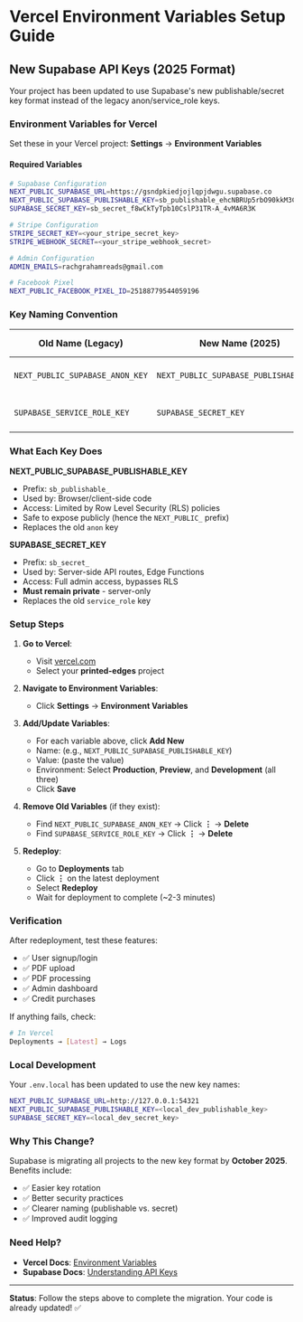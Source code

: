 # Vercel Environment Variables Setup Guide

## New Supabase API Keys (2025 Format)

Your project has been updated to use Supabase's new publishable/secret key format instead of the legacy anon/service_role keys.

### Environment Variables for Vercel

Set these in your Vercel project: **Settings** → **Environment Variables**

#### Required Variables

```bash
# Supabase Configuration
NEXT_PUBLIC_SUPABASE_URL=https://gsndpkiedjojlqpjdwgu.supabase.co
NEXT_PUBLIC_SUPABASE_PUBLISHABLE_KEY=sb_publishable_ehcNBRUp5rbO90kkM3CNuQ_v4c799cO
SUPABASE_SECRET_KEY=sb_secret_f8wCkTyTpb10CslP31TR-A_4vMA6R3K

# Stripe Configuration
STRIPE_SECRET_KEY=<your_stripe_secret_key>
STRIPE_WEBHOOK_SECRET=<your_stripe_webhook_secret>

# Admin Configuration
ADMIN_EMAILS=rachgrahamreads@gmail.com

# Facebook Pixel
NEXT_PUBLIC_FACEBOOK_PIXEL_ID=25188779544059196
```

### Key Naming Convention

| Old Name (Legacy) | New Name (2025) | Safe to Share? |
|-------------------|-----------------|----------------|
| `NEXT_PUBLIC_SUPABASE_ANON_KEY` | `NEXT_PUBLIC_SUPABASE_PUBLISHABLE_KEY` | ✅ Yes (client-side) |
| `SUPABASE_SERVICE_ROLE_KEY` | `SUPABASE_SECRET_KEY` | ❌ No (server-only) |

### What Each Key Does

**NEXT_PUBLIC_SUPABASE_PUBLISHABLE_KEY**
- Prefix: `sb_publishable_`
- Used by: Browser/client-side code
- Access: Limited by Row Level Security (RLS) policies
- Safe to expose publicly (hence the `NEXT_PUBLIC_` prefix)
- Replaces the old `anon` key

**SUPABASE_SECRET_KEY**
- Prefix: `sb_secret_`
- Used by: Server-side API routes, Edge Functions
- Access: Full admin access, bypasses RLS
- **Must remain private** - server-only
- Replaces the old `service_role` key

### Setup Steps

1. **Go to Vercel**:
   - Visit [vercel.com](https://vercel.com)
   - Select your **printed-edges** project

2. **Navigate to Environment Variables**:
   - Click **Settings** → **Environment Variables**

3. **Add/Update Variables**:
   - For each variable above, click **Add New**
   - Name: (e.g., `NEXT_PUBLIC_SUPABASE_PUBLISHABLE_KEY`)
   - Value: (paste the value)
   - Environment: Select **Production**, **Preview**, and **Development** (all three)
   - Click **Save**

4. **Remove Old Variables** (if they exist):
   - Find `NEXT_PUBLIC_SUPABASE_ANON_KEY` → Click **⋮** → **Delete**
   - Find `SUPABASE_SERVICE_ROLE_KEY` → Click **⋮** → **Delete**

5. **Redeploy**:
   - Go to **Deployments** tab
   - Click **⋮** on the latest deployment
   - Select **Redeploy**
   - Wait for deployment to complete (~2-3 minutes)

### Verification

After redeployment, test these features:

- ✅ User signup/login
- ✅ PDF upload
- ✅ PDF processing
- ✅ Admin dashboard
- ✅ Credit purchases

If anything fails, check:
```bash
# In Vercel
Deployments → [Latest] → Logs
```

### Local Development

Your `.env.local` has been updated to use the new key names:

```bash
NEXT_PUBLIC_SUPABASE_URL=http://127.0.0.1:54321
NEXT_PUBLIC_SUPABASE_PUBLISHABLE_KEY=<local_dev_publishable_key>
SUPABASE_SECRET_KEY=<local_dev_secret_key>
```

### Why This Change?

Supabase is migrating all projects to the new key format by **October 2025**. Benefits include:

- ✅ Easier key rotation
- ✅ Better security practices
- ✅ Clearer naming (publishable vs. secret)
- ✅ Improved audit logging

### Need Help?

- **Vercel Docs**: [Environment Variables](https://vercel.com/docs/concepts/projects/environment-variables)
- **Supabase Docs**: [Understanding API Keys](https://supabase.com/docs/guides/api/api-keys)

---

**Status**: Follow the steps above to complete the migration. Your code is already updated! ✅
